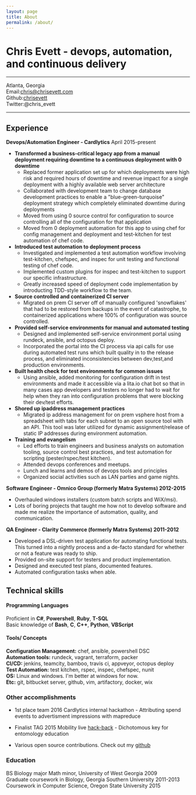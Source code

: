 ```yaml
---
layout: page
title: About
permalink: /about/
---
```


Chris Evett - devops, automation, and continuous delivery
============

------------  
Atlanta, Georgia  
Email:chris@chrisevett.com  
Github:[chrisevett](https://github.com/chrisevett)  
Twitter:@chris_evett
 
-------------


Experience
----------

**Devops/Automation Engineer - Cardlytics** April 2015-present  
- **Transformed a business-critical legacy app from a manual deployment requiring downtime to a continuous deployment with 0 downtime** 
  - Replaced former application set up for which deployments were high risk and required hours of downtime and revenue impact for a single deployment with a highly available web server architecture
  - Collaborated with development team to change database development practices to enable a "blue-green-turquoise" deployment strategy which completely eliminated downtime during deployments
  - Moved from using 0 source control for configuration to source controlling all of the configuration for that application
  - Moved from 0 deployment automation for this app to using chef for config management and deployment and test-kitchen for test automation of chef code.   
- **Introduced test automation to deployment process** 
	- Investigated and implemented a test automation workflow involving test-kitchen, chefspec, and inspec for unit testing and functional testing of chef code.
	- Implemented custom plugins for inspec and test-kitchen to support our specific infrastructure.
	- Greatly increased speed of deployment code implementation by introducting TDD-style workflow to the team.  
- **Source controlled and containerized CI server** 
	- Migrated on prem CI server off of manually configured 'snowflakes' that had to be restored from backups in the event of catastrophe, to containerized applications where 100% of configuration was source controlled.  
- **Provided self-service environments for manual and automated testing** 
	- Designed and implemented self-service environment portal using rundeck, ansible, and octopus deploy. 
	- Incorporated the portal into the CI process via api calls for use during automated test runs which built quality in to the release process, and eliminated inconsistencies between dev,test,and production environments.     
- **Built health check for test environments for common issues** 
	- Using ansible, added monitoring for configuration drift in test environments and made it accessible via a lita.io chat bot so that in many cases app developers and testers no longer had to wait for help when they ran into configuration problems that were blocking their dev/test efforts.   
- **Shored up ipaddress management practices** 
	- Migrated ip address management for on prem vsphere host from a spreadsheet with tabs for each subnet to an open source tool with an API. This tool was later utilized for dynamic assignment/release of static IP addresses during environment automation.  
- **Training and evangelism** 
	- Led efforts to train engineers and business analysts on automation tooling, source control best practices, and test automation for scripting (pester/rspec/test kitchen).
	- Attended devops conferences and meetups.
	- Lunch and learns and demos of devops tools and principles
	- Organized social activities such as LAN parties and game nights.  
     
  
  
**Software Engineer - Omnico Group (formerly Matra Systems) 2012-2015**

- Overhauled windows installers (custom batch scripts and WiX/msi).  
- Lots of boring projects that taught me how not to develop software and made me realize the importance of automation, quality, and communication. 
  

**QA Engineer - Clarity Commerce (formerly Matra Systems) 2011-2012**

- Developed a DSL-driven test application for automating functional tests. This turned into a nightly process and a de-facto standard for whether or not a feature was ready to ship. 
- Provided on-site support for testers and product implementation. 
- Designed and executed test plans, documented features. 
- Automated configuration tasks when able.

Technical skills
--------------------

#### Programming Languages  
Proficient in **C#**, **Powershell**, **Ruby**, **T-SQL**  
Basic knowledge of **Bash**, **C**, **C++**, **Python**, **VBScript**    

#### Tools/ Concepts  
**Configuration Management:** chef, ansible, powershell DSC  
**Automation tools:** rundeck, vagrant, terraform, packer  
**CI/CD:** jenkins, teamcity, bamboo, travis ci, appveyor, octopus deploy  
**Test Automation:** test kitchen, rspec, inspec, chefspec, nunit  
**OS:** Linux and windows. I'm better at windows for now.   
**Etc:** git, bitbucket server, github, vim, artifactory, docker, wix  

### Other accomplishments  

* 1st place team 2016 Cardlytics internal hackathon - Attributing spend events to advertisment impressions with mapreduce  

* Finalist TAG 2015 Mobility live [hack-back](http://www.hubga.com/tag-press-release/finalists-revealed-for-mobility-live-hack-back-invitational/) - Dichotomous key for entomology education  

* Various open source contributions. Check out my [github](https://github.com/chrisevett)  


### Education  
BS Biology major Math minor, University of West Georgia 2009  
Graduate coursework in Biology, Georgia Southern University 2011-2013  
Coursework in Computer Science, Oregon State University 2015  
